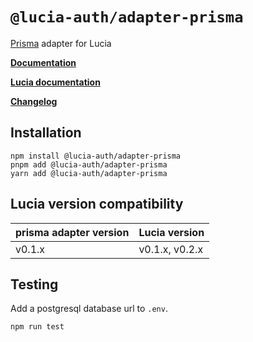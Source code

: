 # `@lucia-auth/adapter-prisma`

[Prisma](https://www.prisma.io) adapter for Lucia

**[Documentation](https://lucia-auth.vercel.app/learn/adapters/prisma)**

**[Lucia documentation](https://lucia-auth.vercel.app)**

**[Changelog](https://github.com/pilcrowOnPaper/lucia-auth/blob/main/packages/adapter-prisma/CHANGELOG.md)**

## Installation

```
npm install @lucia-auth/adapter-prisma
pnpm add @lucia-auth/adapter-prisma
yarn add @lucia-auth/adapter-prisma
```

## Lucia version compatibility

| prisma adapter version | Lucia version  |
| ---------------------- | -------------- |
| v0.1.x                 | v0.1.x, v0.2.x |

## Testing

Add a postgresql database url to `.env`.

```
npm run test
```
